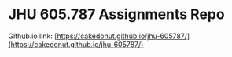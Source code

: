 # JHU 605.787 Assignments Repo

Github.io link: [https://cakedonut.github.io/jhu-605787/](https://cakedonut.github.io/jhu-605787/)